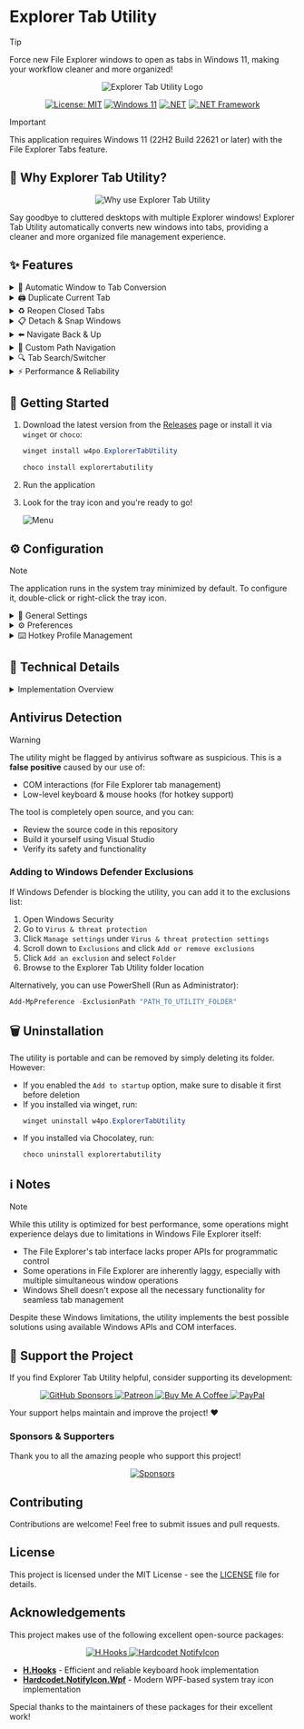 # Explorer Tab Utility

> [!TIP]
> Force new File Explorer windows to open as tabs in Windows 11, making your workflow cleaner and more organized!

<div align="center">
  <img src="https://cdn.jsdelivr.net/gh/w4po/ExplorerTabUtility@master/Assets/ExplorerTabUtilityLogo.gif" alt="Explorer Tab Utility Logo">
  
  [![License: MIT](https://img.shields.io/badge/License-MIT-yellow.svg)](https://opensource.org/licenses/MIT)
  [![Windows 11](https://img.shields.io/badge/Windows%2011-22H2+-blue.svg)](https://www.microsoft.com/windows/windows-11)
  [![.NET](https://img.shields.io/badge/.NET-9.0-purple.svg)](https://dotnet.microsoft.com/download)
  [![.NET Framework](https://img.shields.io/badge/.NET%20Framework-4.8.1-purple.svg)](https://dotnet.microsoft.com/download/dotnet-framework)
</div>

> [!IMPORTANT]
> This application requires Windows 11 (22H2 Build 22621 or later) with the File Explorer Tabs feature.

## 🤔 Why Explorer Tab Utility?

<div align="center">
  <img src="https://cdn.jsdelivr.net/gh/w4po/ExplorerTabUtility@master/Assets/TheWhy.png" alt="Why use Explorer Tab Utility">
</div>

Say goodbye to cluttered desktops with multiple Explorer windows! Explorer Tab Utility automatically converts new windows into tabs, providing a cleaner and more organized file management experience.

## ✨ Features

<details>
<summary>🔄 Automatic Window to Tab Conversion</summary>

- Seamlessly converts new Explorer windows into tabs
- Switches to existing tabs if path is already opened
- Supports virtual desktop switching with a hotkey
- Supports attaching/detaching tabs
- Handles "Show in folder" file selection elegantly
- Handles opening multiple tabs at once

**See it in action:**
![Window to tab conversion](https://cdn.jsdelivr.net/gh/w4po/ExplorerTabUtility@master/Assets/WindowToTab.gif)
</details>

<details>
<summary>🖨️ Duplicate Current Tab</summary>

- Quickly duplicate the current tab/window
- Choose whether to duplicate as a tab or new window (toggle `Tab` option)
- Preserves the current location and selected items

**See it in action:**
![Duplicate current tab](https://cdn.jsdelivr.net/gh/w4po/ExplorerTabUtility@master/Assets/DuplicateTab.gif)
</details>

<details>
<summary>♻️ Reopen Closed Tabs</summary>

- Reopen previously closed tabs/windows
- Choose whether to reopen as a tab or new window (toggle `Tab` option)
- Restores the exact location and selected items

**See it in action:**
![Reopen closed tabs](https://cdn.jsdelivr.net/gh/w4po/ExplorerTabUtility@master/Assets/ReopenClosedTab.gif)
</details>

<details>
<summary>📋 Detach & Snap Windows</summary>

- Detach current tab to a new window
- Snap windows to screen edges (right/left/top/bottom)
- Chain multiple actions with a single hotkey
- Example setup (CTRL + Q):
  1. First profile: Detach current tab
  2. Second profile: Snap original window to the left
  3. Third profile: Snap new window to the right (with customizable delay)
- Customize delays to match your system's performance

**See it in action:**
![Detach & Snap](https://cdn.jsdelivr.net/gh/w4po/ExplorerTabUtility@master/Assets/DetachSnap.gif)
</details>

<details>
<summary>⬅️ Navigate Back & Up</summary>

- Navigate back/up in File Explorer using:
  - Keyboard shortcuts (customizable)
  - Mouse clicks on any empty space in the folder
- Perfect for quick navigation between directories

**See it in action:**
![Navigate back/up](https://cdn.jsdelivr.net/gh/w4po/ExplorerTabUtility@master/Assets/NavigateBack.gif)
</details>

<details>
<summary>📁 Custom Path Navigation</summary>

- Assign hotkeys to quickly open your favorite locations
- Choose whether to open as a tab or new window (toggle `Tab` option)
- Supports multiple formats:
  - Standard paths: `C:\Users\Documents`
  - Environment variables: `%USERPROFILE%\Downloads`
  - Windows CLSID paths: `{A8CDFF1C-4878-43be-B5FD-F8091C1C60D0}` (Special Folders)
  - Programs and files: `C:\file.txt`
  - URLs: `https://github.com/w4po/ExplorerTabUtility` (opens in default browser)
- Perfect for frequently accessed locations
- Instant access to system folders using CLSIDs

**See it in action:**
![Custom location](https://cdn.jsdelivr.net/gh/w4po/ExplorerTabUtility@master/Assets/CustomLocation.gif)
</details>

<details>
<summary>🔍 Tab Search/Switcher</summary>

- Quickly find and switch between open Explorer tabs/windows
- Search by typing part of a folder name or path
- Keyboard navigation with up/down arrows and Enter to select
- Special modifiers for different actions:
  - Default: Switch to existing tab or open location in a new tab
  - SHIFT key: Open selected location in a new window instead of a tab
  - CTRL key: Duplicate the tab even if it already exists
- Clear recently closed windows history with a single click

![Tab Search](https://cdn.jsdelivr.net/gh/w4po/ExplorerTabUtility@master/Assets/TabSearch.gif)
</details>

<details>
<summary>⚡ Performance & Reliability</summary>

- Lightweight and resource-efficient
- Fast and responsive tab creation
- Stable COM-based implementation
- Reliable window state management
</details>

## 🚀 Getting Started

1. Download the latest version from the [Releases](https://github.com/w4po/ExplorerTabUtility/releases) page or install it via `winget` or `choco`:
    ```powershell
    winget install w4po.ExplorerTabUtility
    ```
    ```powershell
    choco install explorertabutility
    ```
2. Run the application
3. Look for the tray icon and you're ready to go!

    ![Menu](https://cdn.jsdelivr.net/gh/w4po/ExplorerTabUtility@master/Assets/Menu.png)

## ⚙️ Configuration

> [!NOTE]
> The application runs in the system tray minimized by default.
> To configure it, double-click or right-click the tray icon.

<details>
<summary>🔧 General Settings</summary>

- **WindowHook**: Enable/disable new windows being converted to tabs
- **ReuseTabs**: Enable/disable reusing existing tabs instead of creating new ones
- **Startup**: Configure automatic startup with Windows
- **Settings Persistence**:
  * Your settings are stored in a JSON file located in your AppData folder:
  ```
  %APPDATA%\ExplorerTabUtility\settings.json
  ```
  If you need to reset to default settings, simply delete the settings.json file.
</details>

<details>
<summary>⚙️ Preferences</summary>

- **Auto update**: Automatically check for updates on startup to ensure you're always using the latest version
- **I have theme issues**: Use an alternative window hiding method that preserves your custom File Explorer theme. Enable this if you experience theme-related issues
- **Save closed windows**: Save recently closed windows when exiting the application and restore them on the next startup, allowing you to continue where you left off
- **Hide tray icon**: Hide the system tray icon for a cleaner taskbar experience.
  * You must first configure a hotkey with the `ToggleVisibility` action before enabling this option

![Preferences](https://cdn.jsdelivr.net/gh/w4po/ExplorerTabUtility@master/Assets/Preferences.png)
</details>

<details>
<summary>⌨️ Hotkey Profile Management</summary>

### Profile Options
- Create new profiles
- Import profiles from file
- Export profiles to file
- Enable/disable individual profiles

### Profile Settings
Each profile contains the following settings:

1. **Basic Settings**
   - Profile Name
   - Hotkey Combination (set by focusing the input field and pressing desired keys)
   - Scope: Global or Explorer-only (triggers only when File Explorer is focused)

2. **Action Settings**
   - Action Type:
     - `Open`: Open a new tab (optionally with specified path)
     - `Duplicate`: Duplicate current tab
     - `ReopenClosed`: Reopen last closed tab
     - `TabSearch`: Open the tab search popup for quick navigation
     - `SetTargetWindow`: Set current Explorer window as the destination for new tabs
     - `ToggleWinHook`: Toggle window hook
     - `ToggleReuseTabs`: Toggle tab reuse
     - `ToggleVisibility`: Toggle form visibility
     - `NavigateBack`: Navigate back in the current Explorer window
     - `NavigateUp`: Navigate up one directory level in the current Explorer window
     - `DetachTab`: Detach the current tab to a new window
     - `Snap`: Snap the current window to the screen edges (right/left/top/bottom)
   - Path Field (for `Open` action)
     - Optional: Leave empty to open new tab
     - Supports multiple path formats (see Custom Path Navigation section)

3. **Advanced Settings**
   - Execution Delay: Slider to set delay before action execution
   - Key Handling: Toggle whether hotkeys are passed to other applications
   - Profile Deletion: Remove unwanted profiles

![Form](https://cdn.jsdelivr.net/gh/w4po/ExplorerTabUtility@master/Assets/Form.png)

> [!TIP]
> Use the "Handled" toggle to prevent or allow hotkey propagation to other applications that might be listening for the same key combination.

> [!NOTE]
> The `SetTargetWindow` action lets you choose which Explorer window will receive new tabs. This is useful when you have multiple Explorer windows open or working on different virtual desktops and want to control where new tabs appear.
</details>

## 🔧 Technical Details

<details>
<summary>Implementation Overview</summary>

### Core Components

#### 1. 🔌 COM Integration
- Direct interaction with Windows Shell through native COM interfaces:
  - `Shell32`: Core shell functionality and file system operations
  - `SHDocVw`: Explorer window and tab management
  - Custom COM interface implementations for reliable shell interactions
- Efficient PIDL (Pointer to ID List) handling for file system operations
- Thread-safe COM object lifecycle management

#### 2. 🪟 Window Management
- Advanced window tracking and state management:
  - Concurrent collections for thread-safe window tracking
  - Efficient tab handle caching and validation
  - Smart window-to-tab conversion logic
- Support for special folder navigation (CLSID paths)

#### 3. ⚡ Process & Event System
- Robust Explorer process monitoring:
  - Automatic recovery from Explorer crashes
  - Event-driven architecture for responsive UI
  - Efficient window event hooking
- Asynchronous operation handling:
  - STA (Single-threaded Apartment) task scheduler
  - Non-blocking COM operations
  - Proper synchronization with SemaphoreSlim

#### 4. 🚀 Performance Optimizations
- Smart caching mechanisms:
  - Window handle caching
  - Path comparison optimization
  - Tab state tracking
- Efficient resource management:
  - Proper COM object disposal
  - Memory-efficient collections
  - Minimal window recreation

#### 5. 🎨 Modern UI
- Modern WPF-based user interface:
  - XAML-based UI components for better flexibility and design
  - Custom themes and styles in dedicated XAML files
  - Improved visual consistency with Windows 11 design language
- Enhanced system tray integration:
  - Modern WPF-based TaskbarIcon implementation
  - XAML-based context menu with Windows 11 iconography
  - Custom icons and hover effects for better visual feedback
- Tab Search popup with modern styling and keyboard navigation
- About page with developer information and support options

### Key Technologies
- .NET 9 and .NET Framework 4.8.1
- Windows COM APIs
  - Shell32 and SHDocVw interfaces
  - Native P/Invoke
- Advanced threading with STA scheduler
- Concurrent collections for thread safety
- WPF (Windows Presentation Foundation) for modern UI
</details>

## Antivirus Detection

> [!WARNING]
> The utility might be flagged by antivirus software as suspicious. This is a **false positive** caused by our use of:
> - COM interactions (for File Explorer tab management)
> - Low-level keyboard & mouse hooks (for hotkey support)
>
> The tool is completely open source, and you can:
> - Review the source code in this repository
> - Build it yourself using Visual Studio
> - Verify its safety and functionality

### Adding to Windows Defender Exclusions

If Windows Defender is blocking the utility, you can add it to the exclusions list:

1. Open Windows Security
2. Go to `Virus & threat protection`
3. Click `Manage settings` under `Virus & threat protection settings`
4. Scroll down to `Exclusions` and click `Add or remove exclusions`
5. Click `Add an exclusion` and select `Folder`
6. Browse to the Explorer Tab Utility folder location

Alternatively, you can use PowerShell (Run as Administrator):
```powershell
Add-MpPreference -ExclusionPath "PATH_TO_UTILITY_FOLDER"
```

## 🗑️ Uninstallation

The utility is portable and can be removed by simply deleting its folder. However:

- If you enabled the `Add to startup` option, make sure to disable it first before deletion
- If you installed via winget, run:
  ```powershell
  winget uninstall w4po.ExplorerTabUtility
  ```
- If you installed via Chocolatey, run:
  ```powershell
  choco uninstall explorertabutility
  ```

## ℹ️ Notes

> [!NOTE]
> While this utility is optimized for best performance, some operations might experience delays due to limitations in Windows File Explorer itself:
> - The File Explorer's tab interface lacks proper APIs for programmatic control
> - Some operations in File Explorer are inherently laggy, especially with multiple simultaneous window operations
> - Windows Shell doesn't expose all the necessary functionality for seamless tab management

Despite these Windows limitations, the utility implements the best possible solutions using available Windows APIs and COM interfaces.

## 💝 Support the Project

If you find Explorer Tab Utility helpful, consider supporting its development:

<p align="center">
  <a href="https://github.com/sponsors/w4po">
    <img src="https://img.shields.io/badge/sponsor-30363D?style=for-the-badge&logo=GitHub-Sponsors&logoColor=#white" alt="GitHub Sponsors"/>
  </a>
  <a href="https://www.patreon.com/w4po">
    <img src="https://img.shields.io/badge/Patreon-F96854?style=for-the-badge&logo=patreon&logoColor=white" alt="Patreon"/>
  </a>
  <a href="https://www.buymeacoffee.com/w4po">
    <img src="https://img.shields.io/badge/Buy_Me_A_Coffee-FFDD00?style=for-the-badge&logo=buy-me-a-coffee&logoColor=black" alt="Buy Me A Coffee"/>
  </a>
  <a href="https://paypal.me/w4po77">
    <img src="https://img.shields.io/badge/PayPal-00457C?style=for-the-badge&logo=paypal&logoColor=white" alt="PayPal"/>
  </a>
</p>

Your support helps maintain and improve the project! ❤️

### Sponsors & Supporters

Thank you to all the amazing people who support this project!

<p align="center">
  <a href="https://github.com/sponsors/w4po">
    <img src="https://cdn.jsdelivr.net/gh/w4po/sponsors/sponsors.svg" alt="Sponsors" />
  </a>
</p>

## Contributing

Contributions are welcome! Feel free to submit issues and pull requests.

## License

This project is licensed under the MIT License - see the [LICENSE](LICENSE) file for details.

## Acknowledgements

This project makes use of the following excellent open-source packages:

<p align="center">
  <a href="https://github.com/HavenDV/H.Hooks">
    <img src="https://img.shields.io/badge/H.Hooks-Keyboard%20Hook-purple?style=for-the-badge" alt="H.Hooks"/>
  </a>
  <a href="https://github.com/hardcodet/wpf-notifyicon">
    <img src="https://img.shields.io/badge/Hardcodet.NotifyIcon.Wpf-System%20Tray-blue?style=for-the-badge" alt="Hardcodet NotifyIcon"/>
  </a>
</p>

- **[H.Hooks](https://github.com/HavenDV/H.Hooks)** - Efficient and reliable keyboard hook implementation
- **[Hardcodet.NotifyIcon.Wpf](https://github.com/hardcodet/wpf-notifyicon)** - Modern WPF-based system tray icon implementation

Special thanks to the maintainers of these packages for their excellent work!
